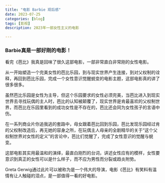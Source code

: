 ```yaml
---
title: "电影 Barbie 观后感"
date: 2023-07-25
categories: [blog]
tags: [影视]
description: 2023年一部女性主义的电影

---
```

### Barbie真是一部好刚的电影！

看完《芭比》我真是回味了很久这部电影，一部非常直白非常刚的女性电影。

从一开始塑造一个完美女性的芭比乐园，到与现实世界产生连接，到对父权制的诠释，再回到芭比乐园，完成一个女性意识觉醒蜕变的电影主题，这部电影真的讲了很多很多。

虽然芭比乐园是女性为主导，但这个乐园要求的女性必须完美，当芭比进入到现实世界去寻找玩偶的主人时，芭比的认知被颠覆了，现实世界是肯最喜欢的父权制世界，而芭比在乐园里看到的成功女性是不存在的，芭比还会同为女性孩子的言语中伤。

在一系列商业片你追我逃的套路中，母女跟着芭比回到乐园，芭比发现乐园经过肯的父权制改造后，再无她的容身之所，在玩偶主人母亲的全剧精华的关于“这个父权制世界对女性的定义”的言论中，芭比们觉醒了，完成了女性意识的觉醒与蜕变。

这部电影其实用最温和的演绎，最直白刚烈的台词，讲述女性应有的模样，女性要意识到真正的女性可以是什么样子，而不应为男性而分裂或趋炎附势。

Greta Gerwig通过此片可以被称为是一个伟大的导演，电影《芭比》有笑料有温情有让人触碰的泪点，是一部值得一看的好电影。
